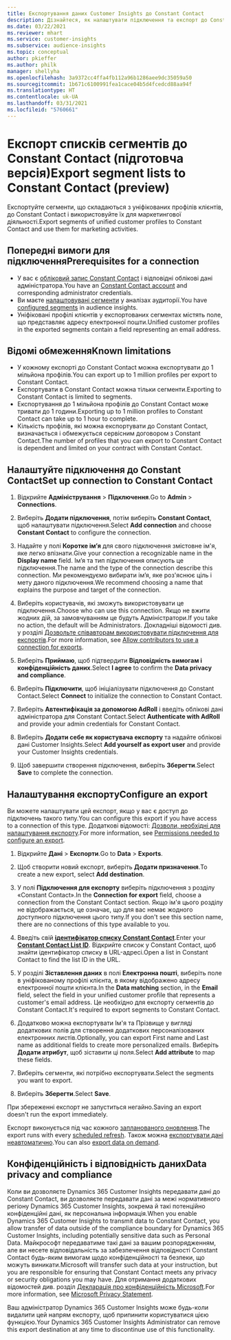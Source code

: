 ```yaml
---
title: Експортування даних Customer Insights до Constant Contact
description: Дізнайтеся, як налаштувати підключення та експорт до Constant Contact.
ms.date: 03/22/2021
ms.reviewer: mhart
ms.service: customer-insights
ms.subservice: audience-insights
ms.topic: conceptual
author: pkieffer
ms.author: philk
manager: shellyha
ms.openlocfilehash: 3a9372cc4ffa4fb112a96b1286aee9dc35059a50
ms.sourcegitcommit: 1b671c6100991fea1cace04b5d4fcedcd88aa94f
ms.translationtype: HT
ms.contentlocale: uk-UA
ms.lasthandoff: 03/31/2021
ms.locfileid: "5760661"
---
```

# <a name="export-segment-lists-to-constant-contact-preview"></a><span data-ttu-id="50d96-103">Експорт списків сегментів до Constant Contact (підготовча версія)</span><span class="sxs-lookup"><span data-stu-id="50d96-103">Export segment lists to Constant Contact (preview)</span></span>

<span data-ttu-id="50d96-104">Експортуйте сегменти, що складаються з уніфікованих профілів клієнтів, до Constant Contact і використовуйте їх для маркетингової діяльності.</span><span class="sxs-lookup"><span data-stu-id="50d96-104">Export segments of unified customer profiles to Constant Contact and use them for marketing activities.</span></span> 

## <a name="prerequisites-for-a-connection"></a><span data-ttu-id="50d96-105">Попередні вимоги для підключення</span><span class="sxs-lookup"><span data-stu-id="50d96-105">Prerequisites for a connection</span></span>

-   <span data-ttu-id="50d96-106">У вас є [обліковий запис Constant Contact](https://www.constantcontact.com/account-home) і відповідні облікові дані адміністратора.</span><span class="sxs-lookup"><span data-stu-id="50d96-106">You have an [Constant Contact account](https://www.constantcontact.com/account-home) and corresponding administrator credentials.</span></span>
-   <span data-ttu-id="50d96-107">Ви маєте [налаштовувані сегменти](segments.md) у аналізах аудиторії.</span><span class="sxs-lookup"><span data-stu-id="50d96-107">You have [configured segments](segments.md) in audience insights.</span></span>
-   <span data-ttu-id="50d96-108">Уніфіковані профілі клієнтів у експортованих сегментах містять поле, що представляє адресу електронної пошти.</span><span class="sxs-lookup"><span data-stu-id="50d96-108">Unified customer profiles in the exported segments contain a field representing an email address.</span></span>

## <a name="known-limitations"></a><span data-ttu-id="50d96-109">Відомі обмеження</span><span class="sxs-lookup"><span data-stu-id="50d96-109">Known limitations</span></span>

- <span data-ttu-id="50d96-110">У кожному експорті до Constant Contact можна експортувати до 1 мільйона профілів.</span><span class="sxs-lookup"><span data-stu-id="50d96-110">You can export up to 1 million profiles per export to Constant Contact.</span></span>
- <span data-ttu-id="50d96-111">Експортувати в Constant Contact можна тільки сегменти.</span><span class="sxs-lookup"><span data-stu-id="50d96-111">Exporting to Constant Contact is limited to segments.</span></span>
- <span data-ttu-id="50d96-112">Експортування до 1 мільйона профілів до Constant Contact може тривати до 1 години.</span><span class="sxs-lookup"><span data-stu-id="50d96-112">Exporting up to 1 million profiles to Constant Contact can take up to 1 hour to complete.</span></span> 
- <span data-ttu-id="50d96-113">Кількість профілів, які можна експортувати до Constant Contact, визначається і обмежується сервісним договором з Constant Contact.</span><span class="sxs-lookup"><span data-stu-id="50d96-113">The number of profiles that you can export to Constant Contact is dependent and limited on your contract with Constant Contact.</span></span>

## <a name="set-up-connection-to-constant-contact"></a><span data-ttu-id="50d96-114">Налаштуйте підключення до Constant Contact</span><span class="sxs-lookup"><span data-stu-id="50d96-114">Set up connection to Constant Contact</span></span>

1. <span data-ttu-id="50d96-115">Відкрийте **Адміністрування** > **Підключення**.</span><span class="sxs-lookup"><span data-stu-id="50d96-115">Go to **Admin** > **Connections**.</span></span>

1. <span data-ttu-id="50d96-116">Виберіть **Додати підключення**, потім виберіть **Constant Contact**, щоб налаштувати підключення.</span><span class="sxs-lookup"><span data-stu-id="50d96-116">Select **Add connection** and choose **Constant Contact** to configure the connection.</span></span>

1. <span data-ttu-id="50d96-117">Надайте у полі **Коротке ім’я** для свого підключення змістовне ім'я, яке легко впізнати.</span><span class="sxs-lookup"><span data-stu-id="50d96-117">Give your connection a recognizable name in the **Display name** field.</span></span> <span data-ttu-id="50d96-118">Ім’я та тип підключення описують це підключення.</span><span class="sxs-lookup"><span data-stu-id="50d96-118">The name and the type of the connection describe this connection.</span></span> <span data-ttu-id="50d96-119">Ми рекомендуємо вибирати ім’я, яке роз'яснює ціль і мету даного підключення.</span><span class="sxs-lookup"><span data-stu-id="50d96-119">We recommend choosing a name that explains the purpose and target of the connection.</span></span>

1. <span data-ttu-id="50d96-120">Виберіть користувачів, які зможуть використовувати це підключення.</span><span class="sxs-lookup"><span data-stu-id="50d96-120">Choose who can use this connection.</span></span> <span data-ttu-id="50d96-121">Якщо не вжити жодних дій, за замовчуванням це будуть Адміністратори.</span><span class="sxs-lookup"><span data-stu-id="50d96-121">If you take no action, the default will be Administrators.</span></span> <span data-ttu-id="50d96-122">Докладніші відомості див. у розділі [Дозвольте співавторам використовувати підключення для експортів](connections.md#allow-contributors-to-use-a-connection-for-exports).</span><span class="sxs-lookup"><span data-stu-id="50d96-122">For more information, see [Allow contributors to use a connection for exports](connections.md#allow-contributors-to-use-a-connection-for-exports).</span></span>

1. <span data-ttu-id="50d96-123">Виберіть **Приймаю**, щоб підтвердити **Відповідність вимогам і конфіденційність даних**.</span><span class="sxs-lookup"><span data-stu-id="50d96-123">Select **I agree** to confirm the **Data privacy and compliance**.</span></span>

1. <span data-ttu-id="50d96-124">Виберіть **Підключити**, щоб ініціалізувати підключення до Constant Contact.</span><span class="sxs-lookup"><span data-stu-id="50d96-124">Select **Connect** to initialize the connection to Constant Contact.</span></span>

1. <span data-ttu-id="50d96-125">Виберіть **Автентифікація за допомогою AdRoll** і введіть облікові дані адміністратора для Constant Contact.</span><span class="sxs-lookup"><span data-stu-id="50d96-125">Select **Authenticate with AdRoll** and provide your admin credentials for Constant Contact.</span></span> 

1. <span data-ttu-id="50d96-126">Виберіть **Додати себе як користувача експорту** та надайте облікові дані Customer Insights.</span><span class="sxs-lookup"><span data-stu-id="50d96-126">Select **Add yourself as export user** and provide your Customer Insights credentials.</span></span>

1. <span data-ttu-id="50d96-127">Щоб завершити створення підключення, виберіть **Зберегти**.</span><span class="sxs-lookup"><span data-stu-id="50d96-127">Select **Save** to complete the connection.</span></span>

## <a name="configure-an-export"></a><span data-ttu-id="50d96-128">Налаштування експорту</span><span class="sxs-lookup"><span data-stu-id="50d96-128">Configure an export</span></span>

<span data-ttu-id="50d96-129">Ви можете налаштувати цей експорт, якщо у вас є доступ до підключень такого типу.</span><span class="sxs-lookup"><span data-stu-id="50d96-129">You can configure this export if you have access to a connection of this type.</span></span> <span data-ttu-id="50d96-130">Додаткові відомості: [Дозволи, необхідні для налаштування експорту](export-destinations.md#set-up-a-new-export).</span><span class="sxs-lookup"><span data-stu-id="50d96-130">For more information, see [Permissions needed to configure an export](export-destinations.md#set-up-a-new-export).</span></span>

1. <span data-ttu-id="50d96-131">Відкрийте **Дані** > **Експорти**.</span><span class="sxs-lookup"><span data-stu-id="50d96-131">Go to **Data** > **Exports**.</span></span>

1. <span data-ttu-id="50d96-132">Щоб створити новий експорт, виберіть **Додати призначення**.</span><span class="sxs-lookup"><span data-stu-id="50d96-132">To create a new export, select **Add destination**.</span></span>

1. <span data-ttu-id="50d96-133">У полі **Підключення для експорту** виберіть підключення з розділу «Constant Contact».</span><span class="sxs-lookup"><span data-stu-id="50d96-133">In the **Connection for export** field, choose a connection from the Constant Contact section.</span></span> <span data-ttu-id="50d96-134">Якщо ім'я цього розділу не відображається, це означає, що для вас немає жодного доступного підключення цього типу.</span><span class="sxs-lookup"><span data-stu-id="50d96-134">If you don't see this section name, there are no connections of this type available to you.</span></span>

1. <span data-ttu-id="50d96-135">Введіть свій [**ідентифікатор списку Constant Contact**](https://app.constantcontact.com/pages/contacts/ui#lists).</span><span class="sxs-lookup"><span data-stu-id="50d96-135">Enter your [**Constant Contact List ID**](https://app.constantcontact.com/pages/contacts/ui#lists).</span></span> <span data-ttu-id="50d96-136">Відкрийте список у Constant Contact, щоб знайти ідентифікатор списку в URL-адресі.</span><span class="sxs-lookup"><span data-stu-id="50d96-136">Open a list in Constant Contact to find the list ID in the URL.</span></span>

1. <span data-ttu-id="50d96-137">У розділі **Зіставлення даних** в полі **Електронна пошті**, виберіть поле в уніфікованому профілі клієнта, в якому відображено адресу електронної пошти клієнта.</span><span class="sxs-lookup"><span data-stu-id="50d96-137">In the **Data matching** section, in the **Email** field, select the field in your unified customer profile that represents a customer's email address.</span></span> <span data-ttu-id="50d96-138">Це необхідно для експорту сегментів до Constant Contact.</span><span class="sxs-lookup"><span data-stu-id="50d96-138">It's required to export segments to Constant Contact.</span></span>

1. <span data-ttu-id="50d96-139">Додатково можна експортувати Ім'я та Прізвище у вигляді додаткових полів для створення додаткових персоналізованих електронних листів.</span><span class="sxs-lookup"><span data-stu-id="50d96-139">Optionally, you can export First name and Last name as additional fields to create more personalized emails.</span></span> <span data-ttu-id="50d96-140">Виберіть **Додати атрибут**, щоб зіставити ці поля.</span><span class="sxs-lookup"><span data-stu-id="50d96-140">Select **Add attribute** to map these fields.</span></span>

1. <span data-ttu-id="50d96-141">Виберіть сегменти, які потрібно експортувати.</span><span class="sxs-lookup"><span data-stu-id="50d96-141">Select the segments you want to export.</span></span>

1. <span data-ttu-id="50d96-142">Виберіть **Зберегти**.</span><span class="sxs-lookup"><span data-stu-id="50d96-142">Select **Save**.</span></span>

<span data-ttu-id="50d96-143">При збереженні експорт не запуститься негайно.</span><span class="sxs-lookup"><span data-stu-id="50d96-143">Saving an export doesn't run the export immediately.</span></span>

<span data-ttu-id="50d96-144">Експорт виконується під час кожного [запланованого оновлення](system.md#schedule-tab).</span><span class="sxs-lookup"><span data-stu-id="50d96-144">The export runs with every [scheduled refresh](system.md#schedule-tab).</span></span> <span data-ttu-id="50d96-145">Також можна [експортувати дані неавтоматично](export-destinations.md#run-exports-on-demand).</span><span class="sxs-lookup"><span data-stu-id="50d96-145">You can also [export data on demand](export-destinations.md#run-exports-on-demand).</span></span> 


## <a name="data-privacy-and-compliance"></a><span data-ttu-id="50d96-146">Конфіденційність і відповідність даних</span><span class="sxs-lookup"><span data-stu-id="50d96-146">Data privacy and compliance</span></span>

<span data-ttu-id="50d96-147">Коли ви дозволяєте Dynamics 365 Customer Insights передавати дані до Constant Contact, ви дозволяєте передавати дані за межі нормативного регіону Dynamics 365 Customer Insights, зокрема й такі потенційно конфіденційні дані, як персональна інформація.</span><span class="sxs-lookup"><span data-stu-id="50d96-147">When you enable Dynamics 365 Customer Insights to transmit data to Constant Contact, you allow transfer of data outside of the compliance boundary for Dynamics 365 Customer Insights, including potentially sensitive data such as Personal Data.</span></span> <span data-ttu-id="50d96-148">Майкрософт передаватиме такі дані за вашим розпорядженням, але ви несете відповідальність за забезпечення відповідності Constant Contact будь-яким вимогам щодо конфіденційності та безпеки, що можуть виникати.</span><span class="sxs-lookup"><span data-stu-id="50d96-148">Microsoft will transfer such data at your instruction, but you are responsible for ensuring that Constant Contact meets any privacy or security obligations you may have.</span></span> <span data-ttu-id="50d96-149">Для отримання додаткових відомостей див. розділ [Декларація про конфіденційність Microsoft](https://go.microsoft.com/fwlink/?linkid=396732).</span><span class="sxs-lookup"><span data-stu-id="50d96-149">For more information, see [Microsoft Privacy Statement](https://go.microsoft.com/fwlink/?linkid=396732).</span></span>

<span data-ttu-id="50d96-150">Ваш адміністратор Dynamics 365 Customer Insights може будь-коли видалити цей напрям експорту, щоб припинити користуватися цією функцією.</span><span class="sxs-lookup"><span data-stu-id="50d96-150">Your Dynamics 365 Customer Insights Administrator can remove this export destination at any time to discontinue use of this functionality.</span></span>
